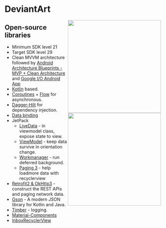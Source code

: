 # DeviantArt
<img align="right" width="300" src="https://github.com/PhongHuynh93/DeviantArt/blob/master/preview/device-2020-09-12-093819.gif">
<img align="right" width="300" src="https://github.com/PhongHuynh93/DeviantArt/blob/master/preview/device-2020-09-12-093110.gif">

## Open-source libraries
- Minimum SDK level 21
- Target SDK level 29
- Clean MVVM architecture followed by [Android Architecture Blueprints - MVP + Clean Architecture](https://github.com/android/architecture-samples/tree/todo-mvp-clean) and [Google I/O Android App](https://github.com/google/iosched)
- [Kotlin](https://kotlinlang.org/) based.
- [Coroutines](https://github.com/Kotlin/kotlinx.coroutines) + [Flow](https://kotlin.github.io/kotlinx.coroutines/kotlinx-coroutines-core/kotlinx.coroutines.flow/) for asynchronous.
- [Dagger-Hilt](https://dagger.dev/hilt/) for dependency injection.
- [Data binding](https://developer.android.com/topic/libraries/data-binding)
- JetPack
  - [LiveData](https://developer.android.com/topic/libraries/architecture/livedata) - in viewmodel class, expose state to view.
  - [ViewModel](https://developer.android.com/topic/libraries/architecture/viewmodel) - keep data survive in orientation change.
  - [Workmanager](https://developer.android.com/topic/libraries/architecture/workmanager) - run deferred background.
  - [Paging 3](https://developer.android.com/topic/libraries/architecture/paging/v3-overview) - help loadmore data with recyclerview
- [Retrofit2 & OkHttp3](https://github.com/square/retrofit) - construct the REST APIs and paging network data.
- [Gson](https://github.com/google/gson) - A modern JSON library for Kotlin and Java.
- [Timber](https://github.com/JakeWharton/timber) - logging.
- [Material-Components](https://github.com/material-components/material-components-android)
- [InboxRecyclerView](https://github.com/saket/InboxRecyclerView)
